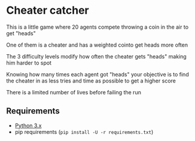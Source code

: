 # Cheater catcher

This is a little game where 20 agents compete throwing a coin in the air to get "heads"

One of them is a cheater and has a weighted cointo get heads more often

The 3 difficulty levels modify how often the cheater gets "heads" making him harder to spot

Knowing how many times each agent got "heads" your objective is to find the cheater in as less tries and time as possible to get a higher score

There is a limited number of lives before failing the run

## Requirements

- [Python 3.x](https://www.python.org/downloads/)
- pip requirements (`pip install -U -r requirements.txt`)

